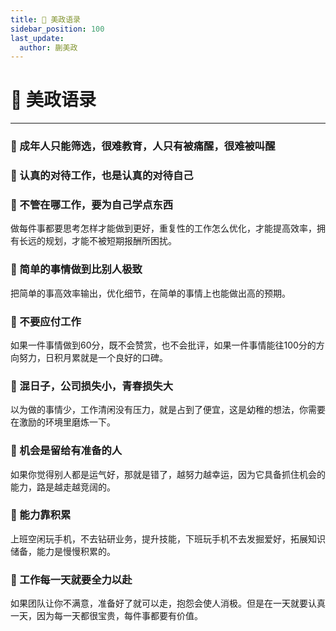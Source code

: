 ```yaml
---
title: 💬 美政语录
sidebar_position: 100
last_update:
  author: 蒯美政
---
```


# 💬 美政语录

------



### 🎈 成年人只能筛选，很难教育，人只有被痛醒，很难被叫醒

### 🎈 认真的对待工作，也是认真的对待自己

### 🎈 不管在哪工作，要为自己学点东西

做每件事都要思考怎样才能做到更好，重复性的工作怎么优化，才能提高效率，拥有长远的规划，才能不被短期报酬所困扰。

### 🎈 简单的事情做到比别人极致

把简单的事高效率输出，优化细节，在简单的事情上也能做出高的预期。

### 🎈 不要应付工作

如果一件事情做到60分，既不会赞赏，也不会批评，如果一件事情能往100分的方向努力，日积月累就是一个良好的口碑。

### 🎈 混日子，公司损失小，青春损失大

以为做的事情少，工作清闲没有压力，就是占到了便宜，这是幼稚的想法，你需要在激励的环境里磨炼一下。

### 🎈 机会是留给有准备的人

如果你觉得别人都是运气好，那就是错了，越努力越幸运，因为它具备抓住机会的能力，路是越走越竞阔的。

### 🎈 能力靠积累

上班空闲玩手机，不去钻研业务，提升技能，下班玩手机不去发掘爱好，拓展知识储备，能力是慢慢积累的。

### 🎈 工作每一天就要全力以赴

如果团队让你不满意，准备好了就可以走，抱怨会使人消极。但是在一天就要认真一天，因为每一天都很宝贵，每件事都要有价值。
